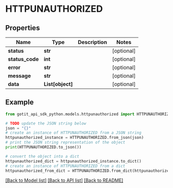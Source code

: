 # HTTPUNAUTHORIZED


## Properties

Name | Type | Description | Notes
------------ | ------------- | ------------- | -------------
**status** | **str** |  | [optional] 
**status_code** | **int** |  | [optional] 
**error** | **str** |  | [optional] 
**message** | **str** |  | [optional] 
**data** | **List[object]** |  | [optional] 

## Example

```python
from gotit_api_sdk_python.models.httpunauthorized import HTTPUNAUTHORIZED

# TODO update the JSON string below
json = "{}"
# create an instance of HTTPUNAUTHORIZED from a JSON string
httpunauthorized_instance = HTTPUNAUTHORIZED.from_json(json)
# print the JSON string representation of the object
print(HTTPUNAUTHORIZED.to_json())

# convert the object into a dict
httpunauthorized_dict = httpunauthorized_instance.to_dict()
# create an instance of HTTPUNAUTHORIZED from a dict
httpunauthorized_from_dict = HTTPUNAUTHORIZED.from_dict(httpunauthorized_dict)
```
[[Back to Model list]](../README.md#documentation-for-models) [[Back to API list]](../README.md#documentation-for-api-endpoints) [[Back to README]](../README.md)


